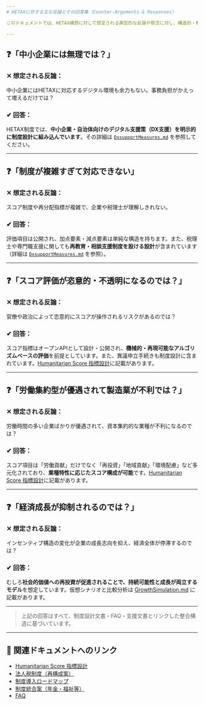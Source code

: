 ```yaml
---
# HETAXに対する主な反論とその回答集（Counter-Arguments & Responses）

このドキュメントでは、HETAX構想に対して想定される典型的な反論や懸念に対し、構造的・制度的観点から回答を提示します。

---
```


## ❓「中小企業には無理では？」

### ✕ 想定される反論：
中小企業にはHETAXに対応するデジタル環境も余力もない。事務負担がかえって増えるだけでは？

### ✔ 回答：
HETAX制度では、**中小企業・自治体向けのデジタル支援策（DX支援）を明示的に制度設計に組み込んでいます**。その詳細は [`DxsupportMeasures.md`](./DxsupportMeasures.md) を参照してください。

---

## ❓「制度が複雑すぎて対応できない」

### ✕ 想定される反論：
スコア制度や再分配指標が複雑で、企業や税理士が理解しきれない。

### ✔ 回答：
評価項目は公開され、加点要素・減点要素は単純な構造を持ちます。また、税理士や専門職支援に関しても**再教育・相談支援制度を設ける設計**が含まれています（詳細は [`DxsupportMeasures.md`](./DxsupportMeasures.md) を参照）。

---

## ❓「スコア評価が恣意的・不透明になるのでは？」

### ✕ 想定される反論：
官僚や政治によって恣意的にスコアが操作されるリスクがあるのでは？

### ✔ 回答：
スコア指標はオープンAPIとして設計・公開され、**機械的・再現可能なアルゴリズムベースの評価**を前提としています。また、異議申立手続きも制度設計に含まれています。[Humanitarian Score 指標設計](./HumanitarianScore.md)に記載があります。

---

## ❓「労働集約型が優遇されて製造業が不利では？」

### ✕ 想定される反論：
労働時間の多い企業ばかりが優遇されて、資本集約的な業種が不利になるのでは？

### ✔ 回答：
スコア項目は「労働貢献」だけでなく「再投資」「地域貢献」「環境配慮」など多元化されており、**業種特性に応じたスコア構成が可能**です。[Humanitarian Score 指標設計](./HumanitarianScore.md)に記載があります。

---

## ❓「経済成長が抑制されるのでは？」

### ✕ 想定される反論：
インセンティブ構造の変化が企業の成長志向を抑え、経済全体が停滞するのでは？

### ✔ 回答：
むしろ**社会的価値への再投資が促進されることで、持続可能性と成長が両立するモデル**を想定しています。仮想シナリオと比較分析は [GrowthSimulation.md](./GrowthSimulation.md) に記載があります。

---

> 上記の回答はすべて、制度設計文書・FAQ・支援文書とリンクした整合構造に基づいています。

---

## 🔗 関連ドキュメントへのリンク

- [Humanitarian Score 指標設計](./HumanitarianScore.md)
- [法人税制度（再構成案）](./CorporateTax_Rebuilt.md)
- [制度導入ロードマップ](./DeploymentRoadmap.md)
- [制度統合案（年金・福祉等）](./Integration.md)
- [FAQ](./FAQ.md)
